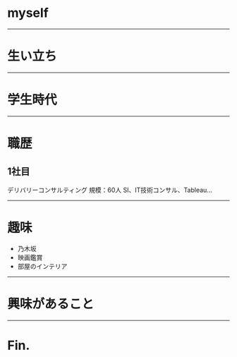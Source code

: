 # myself

---
# 生い立ち




---
# 学生時代


---
# 職歴
## 1社目
デリバリーコンサルティング
規模：60人
SI、IT技術コンサル、Tableau...

---
# 趣味
- 乃木坂
- 映画鑑賞
- 部屋のインテリア


---
# 興味があること

---
# Fin.
